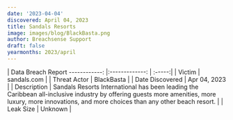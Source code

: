 ```yaml
---
date: '2023-04-04'
discovered: April 04, 2023
title: Sandals Resorts
image: images/blog/BlackBasta.png
author: Breachsense Support
draft: false
yearmonths: 2023/april
---
```



| Data Breach Report
------------:     |:-------------:    | :-----:|
| Victim      | sandals.com      | 
| Threat Actor      | BlackBasta      | 
| Date Discovered      | Apr 04, 2023      | 
| Description      | Sandals Resorts International has been leading the Caribbean all-inclusive industry by offering guests more amenities, more luxury, more innovations, and more choices than any other beach resort.      | 
| Leak Size      | Unknown      | 

